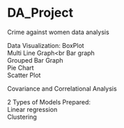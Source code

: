 # DA_Project
 Crime against women data analysis 

Data Visualization:
BoxPlot<br>
Multi Line Graph<br
Bar graph<br>
Grouped Bar Graph<br>
Pie Chart<br>
Scatter Plot<br>

Covariance and Correlational Analysis<br>

2 Types of Models Prepared:<br>
Linear regression <br>
Clustering<br>
